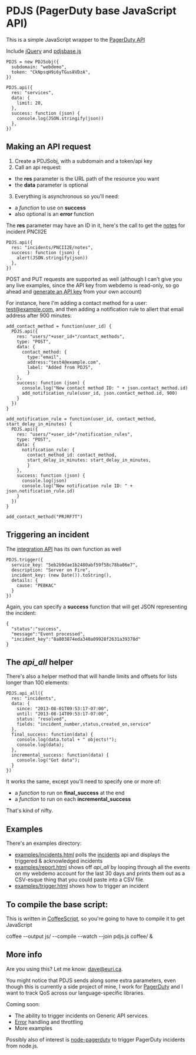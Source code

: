 PDJS (PagerDuty base JavaScript API)
====

This is a simple JavaScript wrapper to the [PagerDuty API](http://developer.pagerduty.com/)

Include [jQuery](http://jquery.com/) and [pdjsbase.js](http://eurica.github.io/pdjs/js/pdjs.js)

    PDJS = new PDJSobj({
      subdomain: "webdemo",
      token: "CkNpsqH9i6yTGus8VDzA",
    })

    PDJS.api({
      res: "services",
      data: {
        limit: 20,
      },
      success: function (json) {
        console.log(JSON.stringify(json))
      },
    })

## Making an API request

1. Create a PDJSobj, with a subdomain and a token/api key
2. Call an api request:
  * the **res** parameter is the URL path of the resource you want
  * the **data** parameter is optional
3. Everything is asynchronous so you'll need:
  * a *function* to use on **success**
  * also optional is an **error** function

The **res** parameter may have an ID in it, here's the call to get the [notes](http://developer.pagerduty.com/documentation/rest/incidents/notes/list) for incident PNCII2E

    PDJS.api({
      res: "incidents/PNCII2E/notes",
      success: function (json) {
        alert(JSON.stringify(json))
      },
    })

POST and PUT requests are supported as well (although I can't give you any live examples, since the API key from webdemo is read-only, so go ahead and [generate an API key](http://support.pagerduty.com/entries/23761081-Generating-an-API-Key) from your own account)

For instance, here I'm adding a contact method for a user: test@example.com, and then adding a notification rule to allert that email address after 900 minutes:

    add_contact_method = function(user_id) {
      PDJS.api({
        res: "users/"+user_id+"/contact_methods",
        type: "POST",
        data: {
          contact_method: {
            type:"email",
            address:"test4@example.com",
            label: "Added from PDJS",
            }
        },
        success: function (json) {
          console.log("New contact method ID: " + json.contact_method.id)
          add_notification_rule(user_id, json.contact_method.id, 900)
        }
      })
    }

    add_notification_rule = function(user_id, contact_method, start_delay_in_minutes) {
      PDJS.api({
        res: "users/"+user_id+"/notification_rules",
        type: "POST",
        data: {
          notification_rule: {
            contact_method_id: contact_method,
            start_delay_in_minutes: start_delay_in_minutes,
            }
        },
        success: function (json) {
          console.log(json)
          console.log("New notification rule ID: " + json.notification_rule.id)
        }
      })
    }

    add_contact_method("PRJRF7T")

## Triggering an incident

The [integration API](http://developer.pagerduty.com/documentation/integration/events) has its own function as well

    PDJS.trigger({
      service_key: "5eb2b9dae1b2480abf59f58c78ba06e7",
      description: "Server on Fire",
      incident_key: (new Date()).toString(),
      details: {
        cause: "PEBKAC"
      }
    })
    
Again, you can specify a **success** function that will get JSON representing the incident: 

    {
      "status":"success",
      "message":"Event processed",
      "incident_key":"8a803874eda340a09928f2631a39378d"
    }

## The *api_all* helper

There's also a helper method that will handle limits and offsets for lists longer than 100 elements:

    PDJS.api_all({
      res: "incidents",
      data: {
        since: "2013-08-01T09:53:17-07:00",
        until: "2013-08-14T09:53:17-07:00",
        status: "resolved",
        fields: "incident_number,status,created_on,service"
      },
      final_success: function(data) {
        console.log(data.total + " objects!");
        console.log(data);
      },
      incremental_success: function(data) {
        console.log("Got data");
      }
    })

It works the same, except you'll need to specify one or more of:

  * a *function* to run on **final_success** at the end
  * a *function* to run on each **incremental_success**

That's kind of nifty.

## Examples

There's an examples directory:

  * [examples/incidents.html](http://eurica.github.io/pdjs/examples/incidents.html) polls the [incidents](http://developer.pagerduty.com/documentation/rest/incidents/list) api and displays the triggered & acknowledged incidents
  * [examples/report.html](http://eurica.github.io/pdjs/examples/report.html) shows off *api_all* by looping through all the events on my webdemo account for the last 30 days and prints them out as a CSV-esque thing that you could paste into a CSV file.
  * [examples/trigger.html](http://eurica.github.io/pdjs/examples/trigger.html) shows how to trigger an incident

## To compile the base script:
This is written in [CoffeeScript](http://coffeescript.org/), so you're going to have to compile it to get JavaScript

coffee --output js/ --compile --watch --join pdjs.js coffee/ &

## More info

Are you using this?  Let me know: [dave@euri.ca](mailto:dave@euri.ca).  

You might notice that PDJS sends along some extra parameters, even though this is currently a side project of mine, I work for [PagerDuty](http://www.pagerduty.com) and I want to track QoS across our language-specific libraries.

Coming soon:

  * The ability to trigger incidents on Generic API services.
  * [Error](http://developer.pagerduty.com/documentation/rest/errors) handling and throttling
  * More examples

Possibly also of interest is [node-pagerduty](https://github.com/Skomski/node-pagerduty) to trigger PagerDuty incidents from node.js.